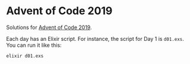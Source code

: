 # Advent of Code 2019

Solutions for [Advent of Code 2019](https://adventofcode.com/2019).

Each day has an Elixir script. For instance, the script for Day 1 is
`d01.exs`. You can run it like this:

```sh
elixir d01.exs
```
